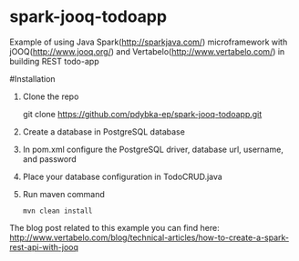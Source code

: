 # spark-jooq-todoapp
Example of using Java Spark(http://sparkjava.com/) microframework with jOOQ(http://www.jooq.org/) and Vertabelo(http://www.vertabelo.com/) in building REST todo-app

#Installation

1. Clone the repo

	git clone https://github.com/pdybka-ep/spark-jooq-todoapp.git

2. Create a database in PostgreSQL database

3. In pom.xml configure the PostgreSQL driver, database url, username, and password

4. Place your database configuration in TodoCRUD.java

5. Run maven command 

	```	
	mvn clean install
	```   

The blog post related to this example you can find here: http://www.vertabelo.com/blog/technical-articles/how-to-create-a-spark-rest-api-with-jooq
